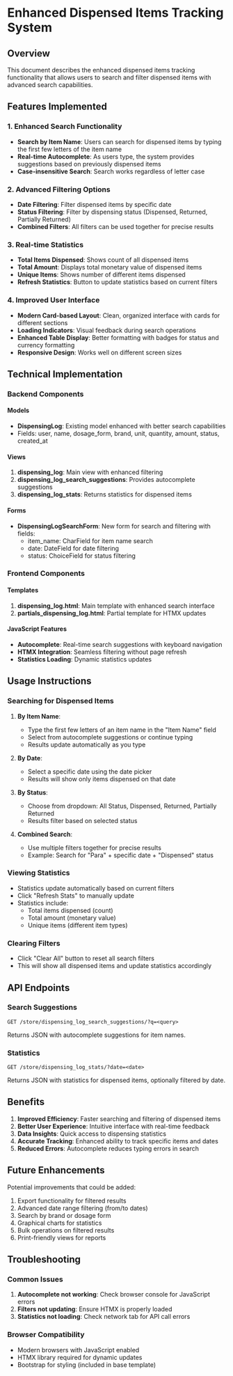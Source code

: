 # Enhanced Dispensed Items Tracking System

## Overview
This document describes the enhanced dispensed items tracking functionality that allows users to search and filter dispensed items with advanced search capabilities.

## Features Implemented

### 1. Enhanced Search Functionality
- **Search by Item Name**: Users can search for dispensed items by typing the first few letters of the item name
- **Real-time Autocomplete**: As users type, the system provides suggestions based on previously dispensed items
- **Case-insensitive Search**: Search works regardless of letter case

### 2. Advanced Filtering Options
- **Date Filtering**: Filter dispensed items by specific date
- **Status Filtering**: Filter by dispensing status (Dispensed, Returned, Partially Returned)
- **Combined Filters**: All filters can be used together for precise results

### 3. Real-time Statistics
- **Total Items Dispensed**: Shows count of all dispensed items
- **Total Amount**: Displays total monetary value of dispensed items
- **Unique Items**: Shows number of different items dispensed
- **Refresh Statistics**: Button to update statistics based on current filters

### 4. Improved User Interface
- **Modern Card-based Layout**: Clean, organized interface with cards for different sections
- **Loading Indicators**: Visual feedback during search operations
- **Enhanced Table Display**: Better formatting with badges for status and currency formatting
- **Responsive Design**: Works well on different screen sizes

## Technical Implementation

### Backend Components

#### Models
- **DispensingLog**: Existing model enhanced with better search capabilities
- Fields: user, name, dosage_form, brand, unit, quantity, amount, status, created_at

#### Views
1. **dispensing_log**: Main view with enhanced filtering
2. **dispensing_log_search_suggestions**: Provides autocomplete suggestions
3. **dispensing_log_stats**: Returns statistics for dispensed items

#### Forms
- **DispensingLogSearchForm**: New form for search and filtering with fields:
  - item_name: CharField for item name search
  - date: DateField for date filtering
  - status: ChoiceField for status filtering

### Frontend Components

#### Templates
1. **dispensing_log.html**: Main template with enhanced search interface
2. **partials_dispensing_log.html**: Partial template for HTMX updates

#### JavaScript Features
- **Autocomplete**: Real-time search suggestions with keyboard navigation
- **HTMX Integration**: Seamless filtering without page refresh
- **Statistics Loading**: Dynamic statistics updates

## Usage Instructions

### Searching for Dispensed Items

1. **By Item Name**:
   - Type the first few letters of an item name in the "Item Name" field
   - Select from autocomplete suggestions or continue typing
   - Results update automatically as you type

2. **By Date**:
   - Select a specific date using the date picker
   - Results will show only items dispensed on that date

3. **By Status**:
   - Choose from dropdown: All Status, Dispensed, Returned, Partially Returned
   - Results filter based on selected status

4. **Combined Search**:
   - Use multiple filters together for precise results
   - Example: Search for "Para" + specific date + "Dispensed" status

### Viewing Statistics
- Statistics update automatically based on current filters
- Click "Refresh Stats" to manually update
- Statistics include:
  - Total items dispensed (count)
  - Total amount (monetary value)
  - Unique items (different item types)

### Clearing Filters
- Click "Clear All" button to reset all search filters
- This will show all dispensed items and update statistics accordingly

## API Endpoints

### Search Suggestions
```
GET /store/dispensing_log_search_suggestions/?q=<query>
```
Returns JSON with autocomplete suggestions for item names.

### Statistics
```
GET /store/dispensing_log_stats/?date=<date>
```
Returns JSON with statistics for dispensed items, optionally filtered by date.

## Benefits

1. **Improved Efficiency**: Faster searching and filtering of dispensed items
2. **Better User Experience**: Intuitive interface with real-time feedback
3. **Data Insights**: Quick access to dispensing statistics
4. **Accurate Tracking**: Enhanced ability to track specific items and dates
5. **Reduced Errors**: Autocomplete reduces typing errors in search

## Future Enhancements

Potential improvements that could be added:
1. Export functionality for filtered results
2. Advanced date range filtering (from/to dates)
3. Search by brand or dosage form
4. Graphical charts for statistics
5. Bulk operations on filtered results
6. Print-friendly views for reports

## Troubleshooting

### Common Issues
1. **Autocomplete not working**: Check browser console for JavaScript errors
2. **Filters not updating**: Ensure HTMX is properly loaded
3. **Statistics not loading**: Check network tab for API call errors

### Browser Compatibility
- Modern browsers with JavaScript enabled
- HTMX library required for dynamic updates
- Bootstrap for styling (included in base template)
